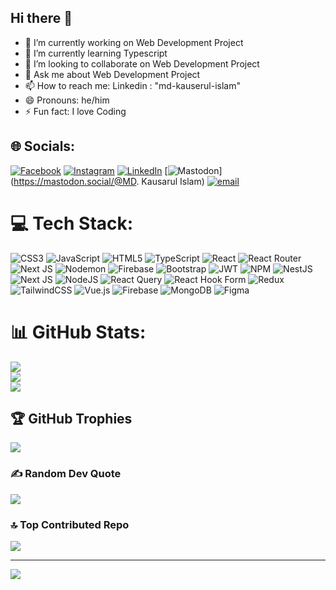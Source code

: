 ## Hi there 👋

- 🔭 I’m currently working on Web Development Project
- 🌱 I’m currently learning Typescript
- 👯 I’m looking to collaborate on Web Development Project
- 💬 Ask me about Web Development Project
- 📫 How to reach me: Linkedin : "md-kauserul-islam"
- 😄 Pronouns: he/him
- ⚡ Fun fact: I love Coding



## 🌐 Socials:
[![Facebook](https://img.shields.io/badge/Facebook-%231877F2.svg?logo=Facebook&logoColor=white)](https://facebook.com/kausarul05) [![Instagram](https://img.shields.io/badge/Instagram-%23E4405F.svg?logo=Instagram&logoColor=white)](https://instagram.com/kauserul0055) [![LinkedIn](https://img.shields.io/badge/LinkedIn-%230077B5.svg?logo=linkedin&logoColor=white)](https://linkedin.com/in/md-kauserul-islam/) [![Mastodon](https://img.shields.io/badge/-MASTODON-%232B90D9?logo=mastodon&logoColor=white)](https://mastodon.social/@MD. Kausarul Islam) [![email](https://img.shields.io/badge/Email-D14836?logo=gmail&logoColor=white)](mailto:kauserulislam0055@gmail.com) 

# 💻 Tech Stack:
![CSS3](https://img.shields.io/badge/css3-%231572B6.svg?style=for-the-badge&logo=css3&logoColor=white) ![JavaScript](https://img.shields.io/badge/javascript-%23323330.svg?style=for-the-badge&logo=javascript&logoColor=%23F7DF1E) ![HTML5](https://img.shields.io/badge/html5-%23E34F26.svg?style=for-the-badge&logo=html5&logoColor=white) ![TypeScript](https://img.shields.io/badge/typescript-%23007ACC.svg?style=for-the-badge&logo=typescript&logoColor=white) ![React](https://img.shields.io/badge/react-%2320232a.svg?style=for-the-badge&logo=react&logoColor=%2361DAFB) ![React Router](https://img.shields.io/badge/React_Router-CA4245?style=for-the-badge&logo=react-router&logoColor=white) ![Next JS](https://img.shields.io/badge/Next-black?style=for-the-badge&logo=next.js&logoColor=white) ![Nodemon](https://img.shields.io/badge/NODEMON-%23323330.svg?style=for-the-badge&logo=nodemon&logoColor=%BBDEAD) ![Firebase](https://img.shields.io/badge/firebase-%23039BE5.svg?style=for-the-badge&logo=firebase) ![Bootstrap](https://img.shields.io/badge/bootstrap-%238511FA.svg?style=for-the-badge&logo=bootstrap&logoColor=white) ![JWT](https://img.shields.io/badge/JWT-black?style=for-the-badge&logo=JSON%20web%20tokens) ![NPM](https://img.shields.io/badge/NPM-%23CB3837.svg?style=for-the-badge&logo=npm&logoColor=white) ![NestJS](https://img.shields.io/badge/nestjs-%23E0234E.svg?style=for-the-badge&logo=nestjs&logoColor=white) ![Next JS](https://img.shields.io/badge/Next-black?style=for-the-badge&logo=next.js&logoColor=white) ![NodeJS](https://img.shields.io/badge/node.js-6DA55F?style=for-the-badge&logo=node.js&logoColor=white) ![React Query](https://img.shields.io/badge/-React%20Query-FF4154?style=for-the-badge&logo=react%20query&logoColor=white) ![React Hook Form](https://img.shields.io/badge/React%20Hook%20Form-%23EC5990.svg?style=for-the-badge&logo=reacthookform&logoColor=white) ![Redux](https://img.shields.io/badge/redux-%23593d88.svg?style=for-the-badge&logo=redux&logoColor=white) ![TailwindCSS](https://img.shields.io/badge/tailwindcss-%2338B2AC.svg?style=for-the-badge&logo=tailwind-css&logoColor=white) ![Vue.js](https://img.shields.io/badge/vue.js-%2335495e.svg?style=for-the-badge&logo=vuedotjs&logoColor=%234FC08D) ![Firebase](https://img.shields.io/badge/firebase-a08021?style=for-the-badge&logo=firebase&logoColor=ffcd34) ![MongoDB](https://img.shields.io/badge/MongoDB-%234ea94b.svg?style=for-the-badge&logo=mongodb&logoColor=white) ![Figma](https://img.shields.io/badge/figma-%23F24E1E.svg?style=for-the-badge&logo=figma&logoColor=white)
# 📊 GitHub Stats:
![](https://github-readme-stats.vercel.app/api?username=kausarul05&theme=calm_pink&hide_border=false&include_all_commits=false&count_private=false)<br/>
![](https://nirzak-streak-stats.vercel.app/?user=kausarul05&theme=calm_pink&hide_border=false)<br/>
![](https://github-readme-stats.vercel.app/api/top-langs/?username=kausarul05&theme=calm_pink&hide_border=false&include_all_commits=false&count_private=false&layout=compact)

## 🏆 GitHub Trophies
![](https://github-profile-trophy.vercel.app/?username=kausarul05&theme=radical&no-frame=false&no-bg=true&margin-w=4)

### ✍️ Random Dev Quote
![](https://quotes-github-readme.vercel.app/api?type=horizontal&theme=radical)

### 🔝 Top Contributed Repo
![](https://github-contributor-stats.vercel.app/api?username=kausarul05&limit=5&theme=dark&combine_all_yearly_contributions=true)

---
[![](https://visitcount.itsvg.in/api?id=kausarul05&icon=0&color=0)](https://visitcount.itsvg.in)

<!-- Proudly created with GPRM ( https://gprm.itsvg.in ) -->
